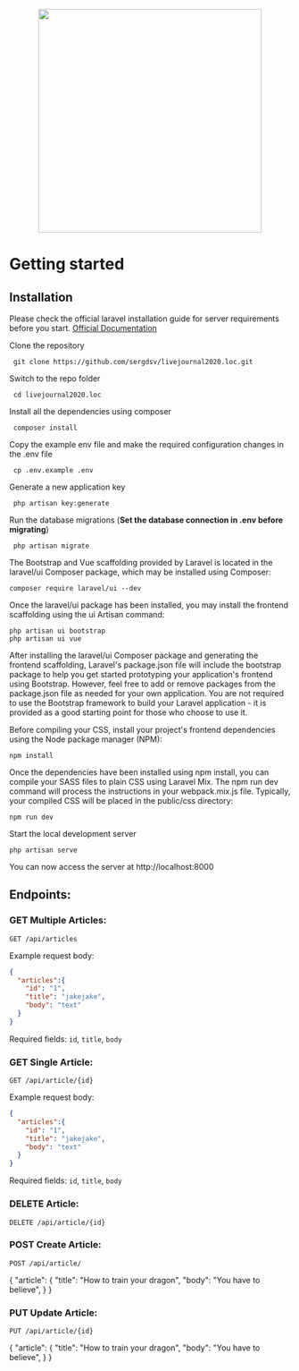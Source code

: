 <p align="center"><img src="https://res.cloudinary.com/dtfbvvkyp/image/upload/v1566331377/laravel-logolockup-cmyk-red.svg" width="400"></p>
 
 # Getting started
 
 ## Installation
 
 Please check the official laravel installation guide for server requirements before you start. [Official Documentation](https://laravel.com/docs/5.4/installation#installation)
 
 
 Clone the repository
 
     git clone https://github.com/sergdsv/livejournal2020.loc.git
 
 Switch to the repo folder
 
     cd livejournal2020.loc
 
 Install all the dependencies using composer
 
     composer install
 
 Copy the example env file and make the required configuration changes in the .env file
 
     cp .env.example .env
 
 Generate a new application key
 
     php artisan key:generate
 
 
 Run the database migrations (**Set the database connection in .env before migrating**)
 
     php artisan migrate
 
 The Bootstrap and Vue scaffolding provided by Laravel is located in the laravel/ui Composer package, which may be installed using Composer:
 
    composer require laravel/ui --dev
    
 Once the laravel/ui package has been installed, you may install the frontend scaffolding using the ui Artisan command:
 
    php artisan ui bootstrap
    php artisan ui vue

After installing the laravel/ui Composer package and generating the frontend scaffolding, Laravel's package.json file will include the bootstrap package to help you get started prototyping your application's frontend using Bootstrap. However, feel free to add or remove packages from the package.json file as needed for your own application. You are not required to use the Bootstrap framework to build your Laravel application - it is provided as a good starting point for those who choose to use it.

Before compiling your CSS, install your project's frontend dependencies using the Node package manager (NPM):

    npm install
Once the dependencies have been installed using npm install, you can compile your SASS files to plain CSS using Laravel Mix. The npm run dev command will process the instructions in your webpack.mix.js file. Typically, your compiled CSS will be placed in the public/css directory:

    npm run dev
 
Start the local development server
    
    php artisan serve
 
 You can now access the server at http://localhost:8000

## Endpoints:

### GET Multiple Articles:

`GET /api/articles`

Example request body:
```JSON
{
  "articles":{
    "id": "1",
    "title": "jakejake",
    "body": "text"
  }
}
```
Required fields: `id`, `title`, `body`

### GET Single Article:

`GET /api/article/{id}`

Example request body:
```JSON
{
  "articles":{
    "id": "1",
    "title": "jakejake",
    "body": "text"
  }
}
```
Required fields: `id`, `title`, `body`

### DELETE Article:

`DELETE /api/article/{id}`

### POST Create Article:

`POST /api/article/`

{
  "article": {
    "title": "How to train your dragon",
    "body": "You have to believe",
  }
}

### PUT Update Article:

`PUT /api/article/{id}`

{
  "article": {
    "title": "How to train your dragon",
    "body": "You have to believe",
  }
}


